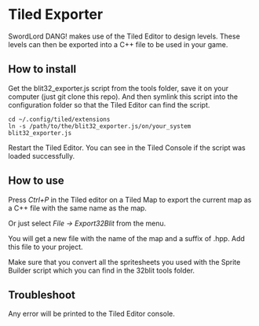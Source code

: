 # Tiled Exporter
SwordLord DANG! makes use of the Tiled Editor to design levels. These levels can then be exported into a C++ file to be used in your game.

## How to install
Get the blit32_exporter.js script from the tools folder, save it on your computer (just git clone this repo). And then symlink this script into the configuration folder so that the Tiled Editor can find the script.

``` shell
cd ~/.config/tiled/extensions
ln -s /path/to/the/blit32_exporter.js/on/your_system blit32_exporter.js
```

Restart the Tiled Editor. You can see in the Tiled Console if the script was loaded successfully.


## How to use
Press *Ctrl+P* in the Tiled editor on a Tiled Map to export the current map as a C++ file with the same name as the map.

Or just select *File -> Export32Blit* from the menu. 

You will get a new file with the name of the map and a suffix of .hpp. Add this file to your project.

Make sure that you convert all the spritesheets you used with the Sprite Builder script which you can find in the 32blit tools folder.

## Troubleshoot
Any error will be printed to the Tiled Editor console.

